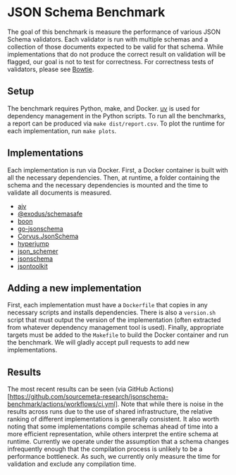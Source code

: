 # JSON Schema Benchmark

The goal of this benchmark is measure the performance of various JSON Schema validators.
Each validator is run with multiple schemas and a collection of those documents expected to be valid for that schema.
While implementations that do not produce the correct result on validation will be flagged, our goal is not to test for correctness.
For correctness tests of validators, please see [Bowtie](https://bowtie.report/).

## Setup

The benchmark requires Python, make, and Docker.
[uv](https://github.com/astral-sh/uv) is used for dependency management in the Python scripts.
To run all the benchmarks, a report can be produced via `make dist/report.csv`.
To plot the runtime for each implementation, run `make plots`.

## Implementations

Each implementation is run via Docker.
First, a Docker container is built with all the necessary dependencies.
Then, at runtime, a folder containing the schema and the necessary dependencies is mounted and the time to validate all documents is measured.

- [ajv](https://ajv.js.org/)
- [@exodus/schemasafe](https://github.com/ExodusMovement/schemasafe)
- [boon](https://github.com/santhosh-tekuri/boon)
- [go-jsonschema](https://github.com/omissis/go-jsonschema)
- [Corvus.JsonSchema](https://github.com/corvus-dotnet/Corvus.JsonSchema)
- [hyperjump](https://github.com/hyperjump-io/json-schema)
- [json_schemer](https://github.com/davishmcclurg/json_schemer)
- [jsonschema](https://python-jsonschema.readthedocs.io/en/stable/)
- [jsontoolkit](https://github.com/sourcemeta/jsontoolkit)

## Adding a new implementation

First, each implementation must have a `Dockerfile` that copies in any necessary scripts and installs dependencies.
There is also a `version.sh` script that must output the version of the implementation (often extracted from whatever dependency management tool is used).
Finally, appropriate targets must be added to the `Makefile` to build the Docker container and run the benchmark.
We will gladly accept pull requests to add new implementations.

## Results

The most recent results can be seen (via GitHub Actions)[https://github.com/sourcemeta-research/jsonschema-benchmark/actions/workflows/ci.yml].
Note that while there is noise in the results across runs due to the use of shared infrastructure, the relative ranking of different implementations is generally consistent.
It also worth noting that some implementations compile schemas ahead of time into a more efficient representation, while others interpret the entire schema at runtime.
Currently we operate under the assumption that a schema changes infrequently enough that the compilation process is unlikely to be a performance bottleneck.
As such, we currently only measure the time for validation and exclude any compilation time.
